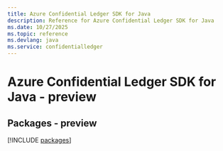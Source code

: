 ```yaml
---
title: Azure Confidential Ledger SDK for Java
description: Reference for Azure Confidential Ledger SDK for Java
ms.date: 10/27/2025
ms.topic: reference
ms.devlang: java
ms.service: confidentialledger
---
```

# Azure Confidential Ledger SDK for Java - preview
## Packages - preview
[!INCLUDE [packages](confidential-ledger-index.md)]
